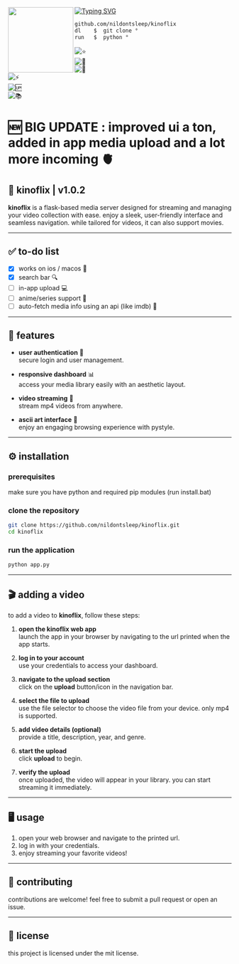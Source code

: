 
[![Typing SVG](https://readme-typing-svg.herokuapp.com?font=Roboto-mono&duration=2000&color=FFFFFF&center=false&vCenter=true&lines=kinoflix)](https://git.io/typing-svg)
<img align="left" src="https://i.imgur.com/HITRV5a.png" width="147"/> 

```bash
github.com/nildontsleep/kinoflix
dl    $  git clone ° 
run   $  python °
```


![⭐](https://img.shields.io/github/stars/nildontsleep/kinoflix?style=social)  
![🍴](https://img.shields.io/github/forks/nildontsleep/kinoflix?style=social)  
![🐞](https://img.shields.io/github/issues/nildontsleep/kinoflix)  
![⚡](https://img.shields.io/github/commit-activity/m/nildontsleep/kinoflix)  
![🆙](https://img.shields.io/github/last-commit/nildontsleep/kinoflix)  
![📚](https://img.shields.io/github/license/nildontsleep/kinoflix)

# 🆕 BIG UPDATE : improved ui a ton, added in app media upload and a lot more incoming 🫀

## 🏯 kinoflix | v1.0.2

**kinoflix** is a flask-based media server designed for streaming and managing your video collection with ease. enjoy a sleek, user-friendly interface and seamless navigation. while tailored for videos, it can also support movies.

---

## ✅ to-do list

- [x] works on ios / macos 🍎  
- [x] search bar 🔍  
- [ ] in-app upload 💻  
- [ ] anime/series support 🏯  
- [ ] auto-fetch media info using an api (like imdb) 🎀  

---

## 🚀 features

- **user authentication** 🪪  
  secure login and user management.

- **responsive dashboard** 📊  
  access your media library easily with an aesthetic layout.

- **video streaming** 🎥  
  stream mp4 videos from anywhere.

- **ascii art interface** 🖤  
  enjoy an engaging browsing experience with pystyle.

---

## ⚙️ installation

### prerequisites

make sure you have python and required pip modules (run install.bat)

### clone the repository

```bash
git clone https://github.com/nildontsleep/kinoflix.git
cd kinoflix
```

### run the application

```bash
python app.py
```

---

## 🎬 adding a video

to add a video to **kinoflix**, follow these steps:

1. **open the kinoflix web app**  
   launch the app in your browser by navigating to the url printed when the app starts.

2. **log in to your account**  
   use your credentials to access your dashboard.

3. **navigate to the upload section**  
   click on the **upload** button/icon in the navigation bar.

4. **select the file to upload**  
   use the file selector to choose the video file from your device. only mp4 is supported.

5. **add video details (optional)**  
   provide a title, description, year, and genre.

6. **start the upload**  
   click **upload** to begin.

7. **verify the upload**  
   once uploaded, the video will appear in your library. you can start streaming it immediately.

---

## 🖥️ usage

1. open your web browser and navigate to the printed url.  
2. log in with your credentials.  
3. enjoy streaming your favorite videos!

---

## 🤝 contributing

contributions are welcome! feel free to submit a pull request or open an issue.

---

## 📄 license

this project is licensed under the mit license.
